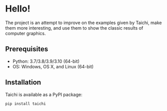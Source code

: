 # Hello!

The project is an attempt to improve on the examples given by Taichi, make them more interesting, and use them to show the classic results of computer graphics.

## Prerequisites

- Python: 3.7/3.8/3.9/3.10 (64-bit)
- OS: Windows, OS X, and Linux (64-bit)

## Installation

Taichi is available as a PyPI package:

```bash
pip install taichi
```
